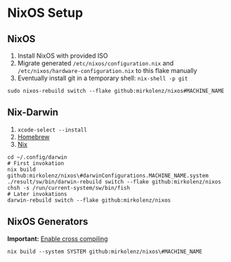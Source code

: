 # NixOS Setup

## NixOS

1. Install NixOS with provided ISO
2. Migrate generated `/etc/nixos/configuration.nix` and `/etc/nixos/hardware-configuration.nix` to this flake manually
3. Eventually install git in a temporary shell: `nix-shell -p git`

```shell
sudo nixos-rebuild switch --flake github:mirkolenz/nixos#MACHINE_NAME
```

## Nix-Darwin

1. `xcode-select --install`
2. [Homebrew](https://brew.sh)
3. [Nix](https://github.com/DeterminateSystems/nix-installer)

```shell
cd ~/.config/darwin
# First invokation
nix build github:mirkolenz/nixos\#darwinConfigurations.MACHINE_NAME.system
./result/sw/bin/darwin-rebuild switch --flake github:mirkolenz/nixos
chsh -s /run/current-system/sw/bin/fish
# Later invokations
darwin-rebuild switch --flake github:mirkolenz/nixos
```

## NixOS Generators

**Important:** [Enable cross compiling](https://github.com/nix-community/nixos-generators#cross-compiling)

```shell
nix build --system SYSTEM github:mirkolenz/nixos\#MACHINE_NAME
```
